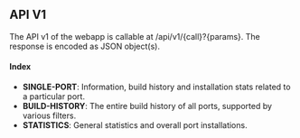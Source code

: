 ## API V1

The API v1 of the webapp is callable at /api/v1/{call}?{params}. The response is encoded as JSON object(s).

#### Index

- **SINGLE-PORT**: Information, build history and installation stats related to a particular port.
- **BUILD-HISTORY**: The entire build history of all ports, supported by various filters.
- **STATISTICS**: General statistics and overall port installations.
